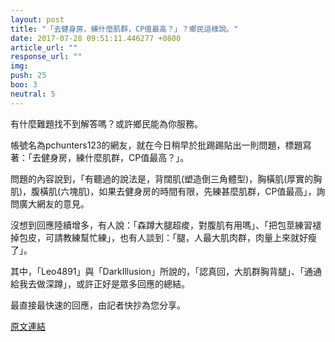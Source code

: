```yaml
---
layout: post
title: "「去健身房，練什麼肌群，CP值最高？」？鄉民這樣說。"
date: 2017-07-28 09:51:11.446277 +0800
article_url: ""
response_url: ""
img: 
push: 25
boo: 3
neutral: 5
---
```


有什麼難題找不到解答嗎？或許鄉民能為你服務。

帳號名為pchunters123的網友，就在今日稍早於批踢踢貼出一則問題，標題寫著：「去健身房，練什麼肌群，CP值最高？」。

問題的內容說到，「有聽過的說法是，背闊肌(塑造倒三角體型)，胸橫肌(厚實的胸肌)，腹橫肌(六塊肌)，如果去健身房的時間有限，先練甚麼肌群，CP值最高」，詢問廣大網友的意見。

沒想到回應陸續增多，有人說：「森蹲大腿超痠，對腹肌有用嗎」、「把包莖練習褪掉包皮，可請教練幫忙練」，也有人談到：「腿，人最大肌肉群，肉量上來就好瘦了」。

其中，「Leo4891」與「DarkIllusion」所說的，「認真回，大肌群胸背腿」、「通通給我去做深蹲」，或許正好是眾多回應的總結。

最直接最快速的回應，由記者快抄為您分享。

<a href = "https://www.ptt.cc/bbs/Gossiping/M.1501168322.A.0AC.html">原文連結</a>

